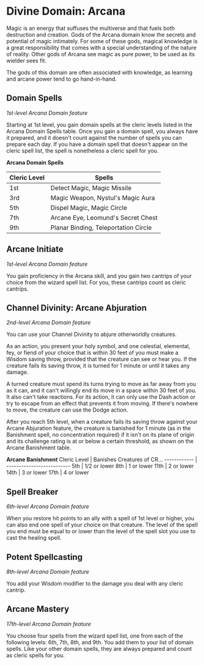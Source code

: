 # Divine Domain: Arcana
Magic is an energy that suffuses the multiverse and that fuels both destruction and creation. Gods of the Arcana domain know the secrets and potential of magic intimately. For some of these gods, magical knowledge is a great responsibility that comes with a special understanding of the nature of reality. Other gods of Arcana see magic as pure power, to be used as its wielder sees fit.

The gods of this domain are often associated with knowledge, as learning and arcane power tend to go hand-in-hand.

## Domain Spells
*1st-level Arcana Domain feature* 

Starting at 1st level, you gain domain spells at the cleric levels listed in the Arcana Domain Spells table. Once you gain a domain spell, you always have it prepared, and it doesn't count against the number of spells you can prepare each day. If you have a domain spell that doesn't appear on the cleric spell list, the spell is nonetheless a cleric spell for you.

**Arcana Domain Spells**

Cleric Level |	Spells
------------ | -----
1st |	Detect Magic, Magic Missile
3rd	| Magic Weapon, Nystul's Magic Aura
5th	| Dispel Magic, Magic Circle
7th	| Arcane Eye, Leomund's Secret Chest
9th	| Planar Binding, Teleportation Circle

## Arcane Initiate
*1st-level Arcana Domain feature* 

You gain proficiency in the Arcana skill, and you gain two cantrips of your choice from the wizard spell list. For you, these cantrips count as cleric cantrips.

## Channel Divinity: Arcane Abjuration
*2nd-level Arcana Domain feature* 

You can use your Channel Divinity to abjure otherworldly creatures.

As an action, you present your holy symbol, and one celestial, elemental, fey, or fiend of your choice that is within 30 feet of you must make a Wisdom saving throw, provided that the creature can see or hear you. If the creature fails its saving throw, it is turned for 1 minute or until it takes any damage.

A turned creature must spend its turns trying to move as far away from you as it can, and it can't willingly end its move in a space within 30 feet of you. It also can't take reactions. For its action, it can only use the Dash action or try to escape from an effect that prevents it from moving. If there's nowhere to move, the creature can use the Dodge action.

After you reach 5th level, when a creature fails its saving throw against your Arcane Abjuration feature, the creature is banished for 1 minute (as in the Banishment spell, no concentration required) if it isn't on its plane of origin and its challenge rating is at or below a certain threshold, as shown on the Arcane Banishment table.

**Arcane Banishment**
Cleric Level |	Banishes Creatures of CR...
------------ | --------------------------
5th | 1/2 or lower
8th	| 1 or lower
11th | 2 or lower
14th | 3 or lower
17th | 4 or lower

## Spell Breaker
*6th-level Arcana Domain feature* 

When you restore hit points to an ally with a spell of 1st level or higher, you can also end one spell of your choice on that creature. The level of the spell you end must be equal to or lower than the level of the spell slot you use to cast the healing spell.

## Potent Spellcasting
*8th-level Arcana Domain feature* 

You add your Wisdom modifier to the damage you deal with any cleric cantrip.

## Arcane Mastery
*17th-level Arcana Domain feature* 

You choose four spells from the wizard spell list, one from each of the following levels: 6th, 7th, 8th, and 9th. You add them to your list of domain spells. Like your other domain spells, they are always prepared and count as cleric spells for you.
